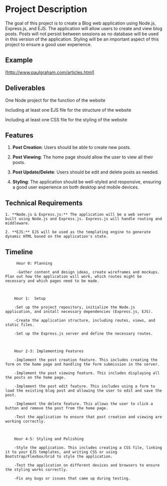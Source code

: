 # Project Description
The goal of this project is to create a Blog web application using Node.js, Express.js, and EJS. The application will allow users to create and view blog posts. Posts will not persist between sessions as no database will be used in this version of the application. Styling will be an important aspect of this project to ensure a good user experience.



## Example
[http://www.paulgraham.com/articles.html]



##  Deliverables
One Node project for the function of the website

Including at least one EJS file for the structure of the website

Including at least one CSS file for the styling of the website



##  Features
1. **Post Creation**: Users should be able to create new posts.

2. **Post Viewing**: The home page should allow the user to view all their posts.

3. **Post Update/Delete**: Users should be edit and delete posts as needed.

3. **Styling**: The application should be well-styled and responsive, ensuring a good user experience on both desktop and mobile devices.



##  Technical Requirements
    1. **Node.js & Express.js:** The application will be a web server built using Node.js and Express.js. Express.js will handle routing and middleware.

    2. **EJS:** EJS will be used as the templating engine to generate dynamic HTML based on the application's state.



##  Timeline
         Hour 0: Planning

         -Gather content and design ideas, create wireframes and mockups. Plan out how the application will work, which routes might be necessary and which pages need to be made.



        Hour 1:  Setup

        -Set up the project repository, initialize the Node.js application, and install necessary dependencies (Express.js, EJS).

        -Create the application structure, including routes, views, and static files.

        -Set up the Express.js server and define the necessary routes.



        Hour 2-3: Implementing Features

        -Implement the post creation feature. This includes creating the form on the home page and handling the form submission in the server.

        -Implement the post viewing feature. This includes displaying all the posts on the home page.

        -Implement the post edit feature. This includes using a form to load the existing blog post and allowing the user to edit and save the post.

        -Implement the delete feature. This allows the user to click a button and remove the post from the home page.

        -Test the application to ensure that post creation and viewing are working correctly.



        Hour 4-5: Styling and Polishing

        -Style the application. This includes creating a CSS file, linking it to your EJS templates, and writing CSS or using Bootstrap/Flexbox/Grid to style the application.

        -Test the application on different devices and browsers to ensure the styling works correctly.

        -Fix any bugs or issues that came up during testing.

